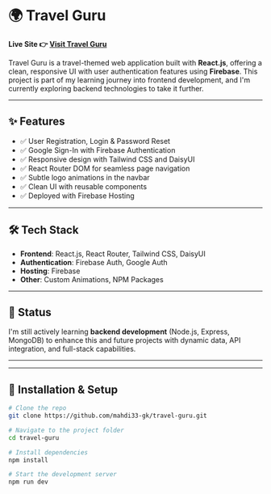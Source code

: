 # 🌍 Travel Guru

**Live Site 👉 [Visit Travel Guru](https://simple2-54fd2.firebaseapp.com/)**

Travel Guru is a travel-themed web application built with **React.js**, offering a clean, responsive UI with user authentication features using **Firebase**. This project is part of my learning journey into frontend development, and I'm currently exploring backend technologies to take it further.

---

## ✨ Features

- ✅ User Registration, Login & Password Reset
- ✅ Google Sign-In with Firebase Authentication
- ✅ Responsive design with Tailwind CSS and DaisyUI
- ✅ React Router DOM for seamless page navigation
- ✅ Subtle logo animations in the navbar
- ✅ Clean UI with reusable components
- ✅ Deployed with Firebase Hosting

---

## 🛠️ Tech Stack

- **Frontend**: React.js, React Router, Tailwind CSS, DaisyUI
- **Authentication**: Firebase Auth, Google Auth
- **Hosting**: Firebase
- **Other**: Custom Animations, NPM Packages

---

## 🚧 Status

I'm still actively learning **backend development** (Node.js, Express, MongoDB) to enhance this and future projects with dynamic data, API integration, and full-stack capabilities.

---


---

## 📂 Installation & Setup

```bash
# Clone the repo
git clone https://github.com/mahdi33-gk/travel-guru.git

# Navigate to the project folder
cd travel-guru

# Install dependencies
npm install

# Start the development server
npm run dev
